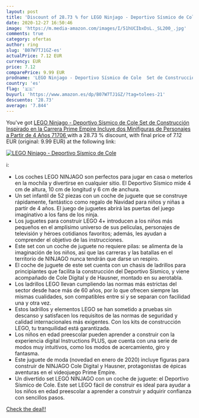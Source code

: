 ```yaml
---
layout: post
title: 'Discount of 28.73 % for LEGO Ninjago - Deportivo Sísmico de Cole'
date: 2020-12-27 16:50:46
image: 'https://m.media-amazon.com/images/I/51hUCIbxDsL._SL200_.jpg'
comments: true
category: ofertas
author: ring
slug: 'B07W7TJ1GZ-es'
actualPrice: 7.12 EUR
currency: EUR
price: 7.12
comparePrice: 9.99 EUR
prodname: 'LEGO Ninjago - Deportivo Sísmico de Cole  Set de Construcción Inspirado en la Carrera Prime Empire  Incluye dos Minifiguras de Personajes  a Partir de 4 Años  71706 '
country: 'es'
flag: '🇪🇸'
buyurl: 'https://www.amazon.es/dp/B07W7TJ1GZ/?tag=tolees-21'
descuento: '28.73'
average: '7.844'
---
```


You've got [LEGO Ninjago - Deportivo Sísmico de Cole  Set de Construcción Inspirado en la Carrera Prime Empire  Incluye dos Minifiguras de Personajes  a Partir de 4 Años  71706 ](https://www.amazon.es/dp/B07W7TJ1GZ/?tag=tolees-21) with a  28.73 % discount, with final price of 7.12 EUR (original: 9.99 EUR) at the following link:

[![LEGO Ninjago - Deportivo Sísmico de Cole](https://m.media-amazon.com/images/I/51hUCIbxDsL._SL200_.jpg)](https://www.amazon.es/dp/B07W7TJ1GZ/?tag=tolees-21)

ℹ️:

- Los coches LEGO NINJAGO son perfectos para jugar en casa o meterlos en la mochila y divertirse en cualquier sitio. El Deportivo Sísmico mide 4 cm de altura, 10 cm de longitud y 6 cm de anchura.
- Un set infantil de 52 piezas con un coche de juguete que se construye rápidamente, fantástico como regalo de Navidad para niños y niñas a partir de 4 años. El juego de juguetes abrirá las puertas del juego imaginativo a los fans de los ninja.
- Los juguetes para construir LEGO 4+ introducen a los niños más pequeños en el amplísimo universo de sus películas, personajes de televisión y héroes cotidianos favoritos; además, les ayudan a comprender el objetivo de las instrucciones.
- Este set con un coche de juguete no requiere pilas: se alimenta de la imaginación de los niños, así que las carreras y las batallas en el territorio de NINJAGO nunca tendrán que darse un respiro.
- El coche de juguete de este set cuenta con un chasis de ladrillos para principiantes que facilita la construcción del Deportivo Sísmico, y viene acompañado de Cole Digital y de Hausner, montado en su aerotabla.
- Los ladrillos LEGO llevan cumpliendo las normas más estrictas del sector desde hace más de 60 años, por lo que ofrecen siempre las mismas cualidades, son compatibles entre sí y se separan con facilidad una y otra vez.
- Estos ladrillos y elementos LEGO se han sometido a pruebas sin descanso y satisfacen los requisitos de las normas de seguridad y calidad internacionales más exigentes. Con los kits de construcción LEGO, tu tranquilidad está garantizada.
- Los niños en edad preescolar pueden aprender a construir con la experiencia digital Instructions PLUS, que cuenta con una serie de modos muy intuitivos, como los modos de acercamiento, giro y fantasma.
- Este juguete de moda (novedad en enero de 2020) incluye figuras para construir de NINJAGO Cole Digital y Hausner, protagonistas de épicas aventuras en el videojuego Prime Empire.
- Un divertido set LEGO NINJAGO con un coche de juguete: el Deportivo Sísmico de Cole. Este set LEGO fácil de construir es ideal para ayudar a los niños en edad preescolar a aprender a construir y adquirir confianza con sencillos pasos.

[Check the deal!!](https://www.amazon.es/dp/B07W7TJ1GZ/?tag=tolees-21)
